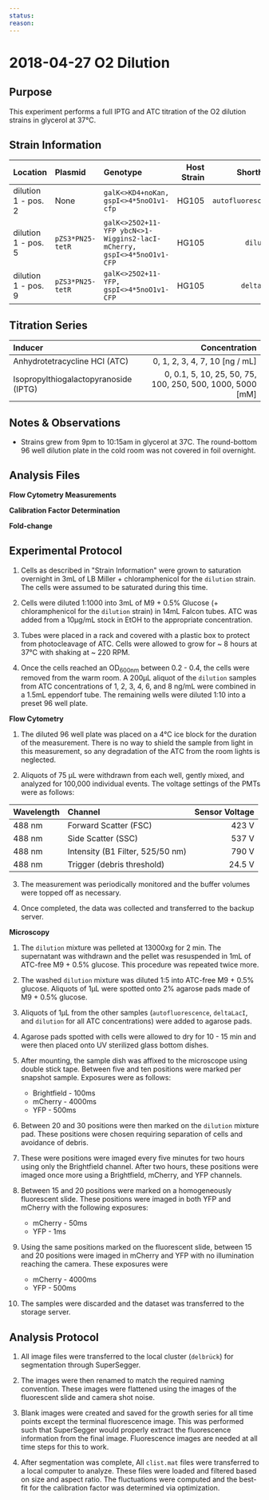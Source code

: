 ```yaml
---
status:
reason:
---
```


# 2018-04-27 O2 Dilution

## Purpose
This experiment performs a full IPTG and ATC titration of the O2 dilution
strains in glycerol at 37°C.

## Strain Information

| Location | Plasmid | Genotype | Host Strain | Shorthand |
| :------- | :------ | :------- | ----------: | --------: |
| dilution 1 - pos. 2 | None | `galK<>KD4+noKan, gspI<>4*5noO1v1-cfp` | HG105 | `autofluorescence` |
| dilution 1 - pos. 5 | `pZS3*PN25-tetR` | `galK<>25O2+11-YFP ybcN<>1-Wiggins2-lacI-mCherry, gspI<>4*5noO1v1-CFP` | HG105 | `dilution`|
| dilution 1 - pos. 9 | `pZS3*PN25-tetR`| `galK<>25O2+11-YFP, gspI<>4*5noO1v1-CFP` |  HG105 |`deltaLacI` |

## Titration Series

| Inducer | Concentration |
| :------ | ------------: |
| Anhydrotetracycline HCl (ATC) | 0, 1, 2, 3, 4, 7, 10  [ng / mL] |
| Isopropylthiogalactopyranoside (IPTG) | 0, 0.1, 5, 10, 25, 50, 75, 100, 250, 500, 1000, 5000  [mM] |

## Notes & Observations
* Strains grew from 9pm to 10:15am in glycerol at 37C. The round-bottom 96 well dilution plate in the cold room was not covered in foil overnight.

## Analysis Files

**Flow Cytometry Measurements**
![]()

**Calibration Factor Determination**
![]()

**Fold-change**
![]()

## Experimental Protocol

1. Cells as described in "Strain Information" were grown to saturation overnight in 3mL of LB Miller + chloramphenicol for the `dilution` strain. The cells were assumed to be saturated during this time.

2. Cells were diluted 1:1000 into 3mL of M9 + 0.5% Glucose (+ chloramphenicol for the `dilution` strain) in 14mL Falcon tubes. ATC was added from a 10µg/mL stock in EtOH to the appropriate concentration.

3. Tubes were placed in a rack and covered with a plastic box to protect from photocleavage of ATC. Cells were allowed to grow for ~ 8 hours at 37°C with shaking at ~ 220 RPM.

4. Once the cells reached an OD<sub>600nm</sub> between 0.2 - 0.4, the cells were removed from the warm room. A 200µL aliquot of the `dilution` samples from ATC concentrations of 1, 2, 3, 4, 6, and 8 ng/mL were combined in a 1.5mL eppendorf tube. The remaining
wells were diluted 1:10 into a preset 96 well plate.

**Flow Cytometry**
1. The diluted 96 well plate was placed on a 4°C ice block for the duration of
the measurement. There is no way to shield the sample from light in this measurement,
so any degradation of the ATC from the room lights is neglected.

2. Aliquots of 75 µL were withdrawn from each well, gently mixed, and analyzed for 100,000
individual events. The voltage settings of the PMTs were as follows:

| Wavelength | Channel | Sensor Voltage|
|:---|:---|---:|
| 488 nm | Forward Scatter (FSC) | 423 V|
| 488 nm   | Side Scatter (SSC) | 537 V|
| 488 nm | Intensity (B1 Filter, 525/50 nm) | 790 V|
| 488 nm | Trigger (debris threshold) | 24.5 V|

3. The measurement was periodically monitored and the buffer volumes were topped
off as necessary.

4. Once completed, the data was collected and transferred to the backup server.


**Microscopy**

1. The `dilution` mixture was pelleted at 13000xg for 2 min. The supernatant was withdrawn and the pellet was resuspended in 1mL of ATC-free M9 + 0.5% glucose. This procedure was repeated twice more.

2. The washed `dilution` mixture was diluted 1:5 into ATC-free M9 + 0.5% glucose. Aliquots of 1µL were spotted onto 2% agarose pads made of M9 + 0.5% glucose.

3. Aliquots of 1µL from the other samples (`autofluorescence`, `deltaLacI`, and `dilution` for all ATC concentrations) were added to agarose pads.

4. Agarose pads spotted with cells were allowed to dry for 10 - 15 min and were then placed onto UV sterilized glass bottom dishes.

5. After mounting, the sample dish was affixed to the microscope using double stick tape. Between five and ten positions were marked per snapshot sample. Exposures were as follows:
    - Brightfield - 100ms
    - mCherry - 4000ms
    - YFP - 500ms

6. Between 20 and 30 positions were then marked on the `dilution` mixture pad. These positions were chosen requiring separation of cells and avoidance of debris.

7. These were positions were imaged every five minutes for two hours using only the Brightfield channel. After two hours, these positions were imaged once more using a Brightfield, mCherry, and YFP channels.

8. Between 15 and 20 positions were marked on a homogeneously fluorescent slide. These positions were imaged in both YFP and mCherry with the following exposures:
    - mCherry - 50ms
    - YFP - 1ms

9. Using the same positions marked on the  fluorescent slide, between 15 and 20 positions were imaged in mCherry and YFP with no illumination reaching the camera. These exposures were
    - mCherry - 4000ms
    - YFP - 500ms

10. The samples were discarded and the dataset was transferred to the storage server.


## Analysis Protocol
1. All image files were transferred to the local cluster (`delbrück`) for segmentation through SuperSegger.

2. The images were then renamed to match the required naming convention. These images were flattened using the images of the fluorescent slide and camera shot noise.

3. Blank images were created and saved for the growth series for all time points except the
terminal fluorescence image. This was performed such that SuperSegger would properly extract the fluorescence information from the final image. Fluorescence images are needed at all time steps for this to work.

4. After segmentation was complete, All `clist.mat` files were transferred to a local computer to analyze. These files were loaded and filtered based on size and aspect ratio. The fluctuations were computed and the best-fit for the calibration factor was determined via optimization.
